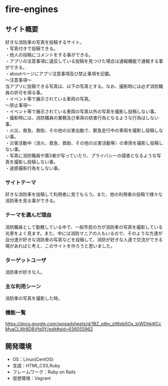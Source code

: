 # fire-engines

## サイト概要
好きな消防車の写真を投稿するサイト。<br>
・写真付きで投稿できる。<br>
・他人の投稿にコメントをする事ができる。<br>
・アプリの注意事項に違反している投稿を見つけた場合は通報機能で通報する事ができる。<br>
・aboutページにアプリ注意事項及び禁止事項を記載。<br>
〜注意事項〜<br>
当アプリに投稿できる写真は、以下の写真とする。なお、撮影時には必ず消防職員の許可を得る事。<br>
・イベント等で展示されている車両の写真。<br>
〜禁止事項〜<br>
・イベント等で展示されている車両の写真以外の写真を撮影し投稿しない事。<br>
・撮影時には、消防職員の業務及び車両の妨害行為となるような行為はしない事。<br>
・火災、救急、救助、その他の災害出動で、緊急走行中の車両を撮影し投稿しない事。<br>
・災害活動中（消火、救急、救助、その他の災害活動等）の車両を撮影し投稿しない事。<br>
・写真に消防職員や第3者が写っていたり、プライバシーの侵害となるような写真を撮影し投稿しない事。<br>
・迷惑撮影行為をしない事。<br>

### サイトテーマ
好きな消防車を投稿して利用者に見てもらう。また、他の利用者の投稿で様々な消防車を見る事ができる。

### テーマを選んだ理由
消防職員として勤務している中で、一般市民の方が消防車の写真を撮影している光景をよく見ます。また、中には消防マニアの人もいるので、そのような方達が自分達が好きな消防車の写真などを投稿して、消防が好きな人達で交流ができる場があればと考え、このサイトを作ろうと思いました。

### ターゲットユーザ
消防車が好きな人。

### 主な利用シーン
消防車の写真を撮影した時。


### 機能一覧
https://docs.google.com/spreadsheets/d/1BZ_ptby_ztl6pb5Ox_biWDhkjKCcMvaCLWr8D8Vfq0Y/edit#gid=636055962

## 開発環境
- OS：Linux(CentOS)
- 言語：HTML,CSS,Ruby
- フレームワーク：Ruby on Rails
- 仮想環境：Vagrant
